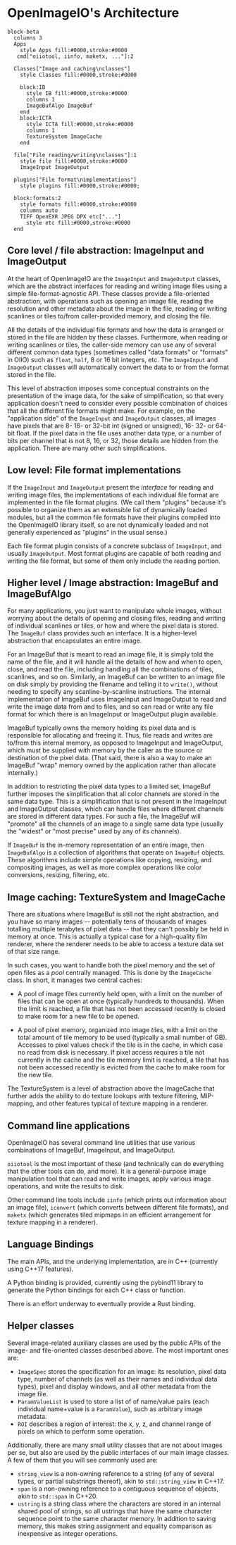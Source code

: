 OpenImageIO's Architecture
==========================

```mermaid
block-beta
  columns 3
  Apps
    style Apps fill:#0000,stroke:#0000
   cmd["oiiotool, iinfo, maketx, ..."]:2

  Classes["Image and caching\nclasses"]
    style Classes fill:#0000,stroke:#0000

    block:IB
      style IB fill:#0000,stroke:#0000
      columns 1
      ImageBufAlgo ImageBuf
    end
    block:ICTA
      style ICTA fill:#0000,stroke:#0000
      columns 1
      TextureSystem ImageCache
    end

  file["File reading/writing\nclasses"]:1
    style file fill:#0000,stroke:#0000
    ImageInput ImageOutput
  
  plugins["File format\nimplementations"]
    style plugins fill:#0000,stroke:#0000;

  block:formats:2
    style formats fill:#0000,stroke:#0000
    columns auto
    TIFF OpenEXR JPEG DPX etc["..."]
      style etc fill:#0000,stroke:#0000
  end
```

## Core level / file abstraction: ImageInput and ImageOutput

At the heart of OpenImageIO are the `ImageInput` and `ImageOutput` classes,
which are the abstract interfaces for reading and writing image files using a
simple file-format-agnostic API. These classes provide a file-oriented
abstraction, with operations such as opening an image file, reading the
resolution and other metadata about the image in the file, reading or writing
scanlines or tiles to/from caller-provided memory, and closing the file.

All the details of the individual file formats and how the data is arranged or
stored in the file are hidden by these classes. Furthermore, when reading or
writing scanlines or tiles, the caller-side memory can use any of several
different common data types (sometimes called "data formats" or "formats" in
OIIO) such as `float`, `half`, 8 or 16 bit integers, etc. The `ImageInput` and
`ImageOutput` classes will automatically convert the data to or from the
format stored in the file.

This level of abstraction imposes some conceptual constraints on the
presentation of the image data, for the sake of simplification, so that every
application doesn't need to consider every possible combination of choices
that all the different file formats might make. For example, on the
"application side" of the `ImageInput` and `ImageOutput` classes, all images
have pixels that are 8- 16- or 32-bit int (signed or unsigned), 16- 32- or
64-bit float. If the pixel data in the file uses another data type, or a
number of bits per channel that is not 8, 16, or 32, those details are hidden
from the application. There are many other such simplifications.

## Low level: File format implementations

If the `ImageInput` and `ImageOutput` present the *interface* for reading and
writing image files, the implementations of each individual file format are
implemented in the file format plugins. (We call them "plugins" because it's
possible to organize them as an extensible list of dynamically loaded modules,
but all the common file formats have their plugins compiled into the
OpenImageIO library itself, so are not dynamically loaded and not generally
experienced as "plugins" in the usual sense.)

Each file format plugin consists of a concrete subclass of `ImageInput`, and
usually `ImageOutput`. Most format plugins are capable of both reading and
writing the file format, but some of them only include the reading portion.

## Higher level / Image abstraction: ImageBuf and ImageBufAlgo

For many applications, you just want to manipulate whole images, without
worrying about the details of opening and closing files, reading and writing
of individual scanlines or tiles, or how and where the pixel data is stored.
The `ImageBuf` class provides such an interface. It is a higher-level
abstraction that encapsulates an entire image.

For an ImageBuf that is meant to read an image file, it is simply told the
name of the file, and it will handle all the details of how and when to open,
close, and read the file, including handling all the combinations of tiles,
scanlines, and so on. Similarly, an ImageBuf can be written to an image file
on disk simply by providing the filename and telling it to `write()`, without
needing to specify any scanline-by-scanline instructions. The internal
implementation of ImageBuf uses ImageInput and ImageOutput to read and write
the image data from and to files, and so can read or write any file format for
which there is an ImageInput or ImageOutput plugin available.

ImageBuf typically owns the memory holding its pixel data and is responsible
for allocating and freeing it. Thus, file reads and writes are to/from this
internal memory, as opposed to ImageInput and ImageOutput, which must be
supplied with memory by the caller as the source or destination of the pixel
data. (That said, there is also a way to make an ImageBuf "wrap" memory owned
by the application rather than allocate internally.)

In addition to restricting the pixel data types to a limited set, ImageBuf
further imposes the simplification that all color channels are stored in the
same data type. This is a simplification that is not present in the ImageInput
and ImageOutput classes, which can handle files where different channels are
stored in different data types. For such a file, the ImageBuf will "promote"
all the channels of an image to a single same data type (usually the "widest"
or "most precise" used by any of its channels).

If `ImageBuf` is the in-memory representation of an entire image, then
`ImageBufAlgo` is a collection of algorithms that operate on `ImageBuf`
objects. These algorithms include simple operations like copying, resizing,
and compositing images, as well as more complex operations like color
conversions, resizing, filtering, etc.

## Image caching: TextureSystem and ImageCache

There are situations where ImageBuf is still not the right abstraction,
and you have so many images -- potentially tens of thousands of images
totalling multiple terabytes of pixel data -- that they can't possibly
be held in memory at once. This is actually a typical case for a
high-quality film renderer, where the renderer needs to be able to
access a texture data set of that size range.

In such cases, you want to handle both the pixel memory and the set of
open files as a *pool* centrally managed. This is done by the
`ImageCache` class. In short, it manages two central caches:

- A pool of image files currently held open, with a limit on the number of
  files that can be open at once (typically hundreds to thousands). When the
  limit is reached, a file that has not been accessed recently is closed to
  make room for a new file to be opened.

- A pool of pixel memory, organized into image *tiles*, with a limit on the
  total amount of tile memory to be used (typically a small number of GB).
  Accesses to pixel values check if the tile is in the cache, in which case no
  read from disk is necessary. If pixel access requires a tile not currently
  in the cache and the tile memory limit is reached, a tile that has not been
  accessed recently is evicted from the cache to make room for the new tile.

The TextureSystem is a level of abstraction above the ImageCache that further
adds the ability to do texture lookups with texture filtering, MIP-mapping,
and other features typical of texture mapping in a renderer.

## Command line applications

OpenImageIO has several command line utilities that use various combinations
of ImageBuf, ImageInput, and ImageOutput.

`oiiotool` is the most important of these (and technically can do everything
that the other tools can do, and more). It is a general-purpose image
manipulation tool that can read and write images, apply various image
operations, and write the results to disk.

Other command line tools include `iinfo` (which prints out information about
an image file), `iconvert` (which converts between different file formats),
and `maketx` (which generates tiled mipmaps in an efficient arrangement for
texture mapping in a renderer).

## Language Bindings

The main APIs, and the underlying implementation, are in C++ (currently
using C++17 features).

A Python binding is provided, currently using the pybind11 library to
generate the Python bindings for each C++ class or function.

There is an effort underway to eventually provide a Rust binding.

## Helper classes

Several image-related auxiliary classes are used by the public APIs of the
image- and file-oriented classes described above. The most important ones are:

- `ImageSpec` stores the specification for an image: its resolution, pixel data
  type, number of channels (as well as their names and individual data types),
  pixel and display windows, and all other metadata from the image file.
- `ParamValueList` is used to store a list of of name/value pairs (each
  individual name+value is a `ParamValue`), such as arbitrary image metadata.
- `ROI` describes a region of interest: the x, y, z, and channel range of
  pixels on which to perform some operation.

 Additionally, there are many small utility classes that are not about images
 per se, but also are used by the public interfaces of our main image classes.
 A few of them that you will see commonly used are:

 - `string_view` is a non-owning reference to a string (of any of several
   types, or partial substrings thereof), akin to `std::string_view` in C++17.
 - `span` is a non-owning reference to a contiguous sequence of objects, akin
   to `std::span` in C++20.
- `ustring` is a string class where the characters are stored in an internal
  shared pool of strings, so all ustrings that have the same character
  sequence point to the same character memory. In addition to saving memory,
  this makes string assignment and equality comparison as inexpensive as
  integer operations.
